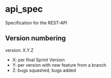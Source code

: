 # api_spec
Specification for the REST-API

## Version numbering
version: X.Y.Z
  - X: per final Sprint Version
  - Y: per version with new feature from a branch
  - Z: bugs squashed, bugs added
